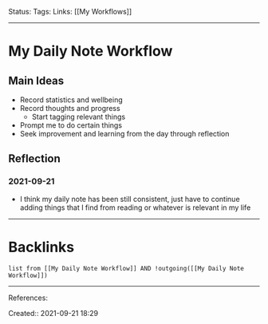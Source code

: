 Status: 
Tags: 
Links: [[My Workflows]]
___
# My Daily Note Workflow
## Main Ideas
- Record statistics and wellbeing
- Record thoughts and progress
	- Start tagging relevant things
- Prompt me to do certain things
- Seek improvement and learning from the day through reflection
## Reflection
### 2021-09-21 
- I think my daily note has been still consistent, just have to continue adding things that I find from reading or whatever is relevant in my life
___
# Backlinks
```dataview
list from [[My Daily Note Workflow]] AND !outgoing([[My Daily Note Workflow]])
```
___
References:

Created:: 2021-09-21 18:29
